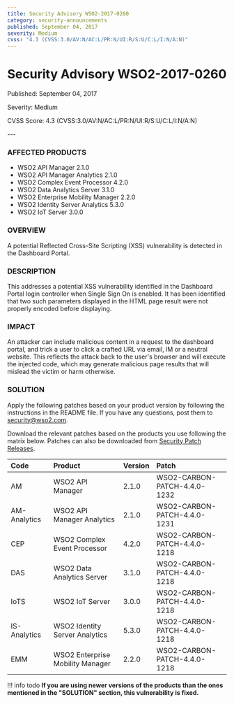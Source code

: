```yaml
---
title: Security Advisory WSO2-2017-0260
category: security-announcements
published: September 04, 2017
severity: Medium
cvss: "4.3 (CVSS:3.0/AV:N/AC:L/PR:N/UI:R/S:U/C:L/I:N/A:N)"
---
```


# Security Advisory WSO2-2017-0260

<p class="doc-info">Published: September 04, 2017</p>
<p class="doc-info">Severity: Medium</p>
<p class="doc-info">CVSS Score: 4.3 (CVSS:3.0/AV:N/AC:L/PR:N/UI:R/S:U/C:L/I:N/A:N)</p>
---

### AFFECTED PRODUCTS
* WSO2 API Manager 2.1.0
* WSO2 API Manager Analytics 2.1.0
* WSO2 Complex Event Processor 4.2.0
* WSO2 Data Analytics Server 3.1.0
* WSO2 Enterprise Mobility Manager 2.2.0
* WSO2 Identity Server Analytics 5.3.0
* WSO2 IoT Server 3.0.0


### OVERVIEW
A potential Reflected Cross-Site Scripting (XSS) vulnerability is detected in the Dashboard Portal.


### DESCRIPTION
This addresses a potential XSS vulnerability identified in the Dashboard Portal login controller when Single Sign On is enabled. It has been identified that two such parameters displayed in the HTML page result were not properly encoded before displaying.


### IMPACT
An attacker can include malicious content in a request to the dashboard portal, and trick a user to click a crafted URL via email, IM or a neutral website. This reflects the attack back to the user's browser and will execute the injected code, which may generate malicious page results that will mislead the victim or harm otherwise.


### SOLUTION
Apply the following patches based on your product version by following the instructions in the README file. If you have any questions, post them to <security@wso2.com>.

Download the relevant patches based on the products you use following the matrix below. Patches can also be downloaded from [Security Patch Releases](https://wso2.com/security-patch-releases/).


| **Code** | **Product**          | **Version** | **Patch**                    |
| :--- | :------ | :------ | :---- |
| AM | WSO2 API Manager | 2.1.0 | WSO2-CARBON-PATCH-4.4.0-1232 |
| AM-Analytics | WSO2 API Manager Analytics | 2.1.0 | WSO2-CARBON-PATCH-4.4.0-1231 |
| CEP | WSO2 Complex Event Processor | 4.2.0 | WSO2-CARBON-PATCH-4.4.0-1218 |
| DAS | WSO2 Data Analytics Server | 3.1.0 | WSO2-CARBON-PATCH-4.4.0-1218 |
| IoTS | WSO2 IoT Server | 3.0.0 | WSO2-CARBON-PATCH-4.4.0-1218 |
| IS-Analytics | WSO2 Identity Server Analytics | 5.3.0 | WSO2-CARBON-PATCH-4.4.0-1218 |
| EMM | WSO2 Enterprise Mobility Manager | 2.2.0 | WSO2-CARBON-PATCH-4.4.0-1218 |


!!! info todo
    **If you are using newer versions of the products than the ones mentioned in the "SOLUTION" section, this vulnerability is fixed.**
